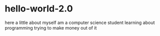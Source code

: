 # hello-world-2.0
here a little about myself
  am a computer science student
  learning about programming 
  trying to make money out of it
  
